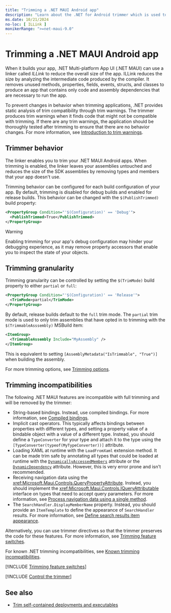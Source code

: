 ```yaml
---
title: "Trimming a .NET MAUI Android app"
description: "Learn about the .NET for Android trimmer which is used to eliminate unused code from a .NET MAUI Android app in order to reduce its size."
ms.date: 10/21/2024
no-loc: [ ILLink ]
monikerRange: ">=net-maui-9.0"
---
```


# Trimming a .NET MAUI Android app

When it builds your app, .NET Multi-platform App UI (.NET MAUI) can use a linker called *ILLink* to reduce the overall size of the app. ILLink reduces the size by analyzing the intermediate code produced by the compiler. It removes unused methods, properties, fields, events, structs, and classes to produce an app that contains only code and assembly dependencies that are necessary to run the app.

To prevent changes in behavior when trimming applications, .NET provides static analysis of trim compatibility through trim warnings. The trimmer produces trim warnings when it finds code that might not be compatible with trimming. If there are any trim warnings, the application should be thoroughly tested after trimming to ensure that there are no behavior changes. For more information, see [Introduction to trim warnings](/dotnet/core/deploying/trimming/fixing-warnings).

## Trimmer behavior

The linker enables you to trim your .NET MAUI Android apps. When trimming is enabled, the linker leaves your assemblies untouched and reduces the size of the SDK assemblies by removing types and members that your app doesn't use.

Trimming behavior can be configured for each build configuration of your app. By default, trimming is disabled for debug builds and enabled for release builds. This behavior can be changed with the `$(PublishTrimmed)` build property:

```xml
<PropertyGroup Condition="'$(Configuration)' == 'Debug'">
  <PublishTrimmed>True</PublishTrimmed>
</PropertyGroup>
```

> [!WARNING]
> Enabling trimming for your app's debug configuration may hinder your debugging experience, as it may remove property accessors that enable you to inspect the state of your objects.

## Trimming granularity

Trimming granularity can be controlled by setting the `$(TrimMode)` build property to either `partial` or `full`:

```xml
<PropertyGroup Condition="'$(Configuration)' == 'Release'">
  <TrimMode>partial</TrimMode>
</PropertyGroup>
```

By default, release builds default to the `full` trim mode. The `partial` trim mode is used to only trim assemblies that have opted in to trimming with the `$(TrimmableAsssembly)` MSBuild item:

```xml
<ItemGroup>
  <TrimmableAssembly Include="MyAssembly" />
</ItemGroup>
```

This is equivalent to setting `[AssemblyMetadata("IsTrimmable", "True")]` when building the assembly.

For more trimming options, see [Trimming options](/dotnet/core/deploying/trimming/trimming-options).

## Trimming incompatibilities

The following .NET MAUI features are incompatible with full trimming and will be removed by the trimmer:

- String-based bindings. Instead, use compiled bindings. For more information, see [Compiled bindings](~/fundamentals/data-binding/compiled-bindings.md).
- Implicit cast operators. This typically affects bindings between properties with different types, and setting a property value of a bindable object with a value of a different type. Instead, you should define a `TypeConverter` for your type and attach it to the type using the `[TypeConverter(typeof(MyTypeConverter))]` attribute.
- Loading XAML at runtime with the `LoadFromXaml` extension method. It can be made trim safe by annotating all types that could be loaded at runtime with the [`DynamicallyAccessedMembers`](xref:System.Diagnostics.CodeAnalysis.DynamicallyAccessedMembersAttribute) attribute or the [`DynamicDependency`](xref:System.Diagnostics.CodeAnalysis.DynamicDependencyAttribute) attribute. However, this is very error prone and isn't recommended.
- Receiving navigation data using the <xref:Microsoft.Maui.Controls.QueryPropertyAttribute>. Instead, you should implement the <xref:Microsoft.Maui.Controls.IQueryAttributable> interface on types that need to accept query parameters. For more information, see [Process navigation data using a single method](~/fundamentals/shell/navigation.md#process-navigation-data-using-a-single-method).
- The `SearchHandler.DisplayMemberName` property. Instead, you should provide an `ItemTemplate` to define the appearance of `SearchHandler` results. For more information, see [Define search results item appearance](~/fundamentals/shell/search.md#define-search-results-item-appearance).

Alternatively, you can use trimmer directives so that the trimmer preserves the code for these features. For more information, see [Trimming feature switches](#trimming-feature-switches).

For known .NET trimming incompatibilities, see [Known trimming incompatibilities](/dotnet/core/deploying/trimming/incompatibilities).

[!INCLUDE [Trimming feature switches](../includes/feature-switches.md)]

[!INCLUDE [Control the trimmer](../includes/linker-control.md)]

## See also

- [Trim self-contained deployments and executables](/dotnet/core/deploying/trimming/trim-self-contained)
